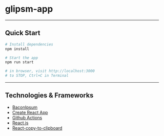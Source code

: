 # glipsm-app
---

## Quick Start

```sh
# Install dependencies
npm install

# Start the app
npm run start

# in browser, visit http://localhost:3000
# to STOP, Ctrl+C in Terminal
```

---

## Technologies & Frameworks

- [BaconIpsum](https://baconipsum.com/)
- [Create React App](https://facebook.github.io/create-react-app/)
- [Github Actions](https://docs.github.com/en/actions)
- [React.js](https://reactjs.org/)
- [React-copy-to-clipboard](https://github.com/nkbt/react-copy-to-clipboard)
